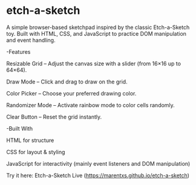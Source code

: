 # etch-a-sketch

A simple browser-based sketchpad inspired by the classic Etch-a-Sketch toy. Built with HTML, CSS, and JavaScript to practice DOM manipulation and event handling.

-Features

Resizable Grid – Adjust the canvas size with a slider (from 16×16 up to 64×64).

Draw Mode – Click and drag to draw on the grid.

Color Picker – Choose your preferred drawing color.

Randomizer Mode – Activate rainbow mode to color cells randomly.

Clear Button – Reset the grid instantly.

-Built With

HTML for structure

CSS for layout & styling

JavaScript for interactivity (mainly event listeners and DOM manipulation)

Try it here: Etch-a-Sketch Live (https://marentxs.github.io/etch-a-sketch)

